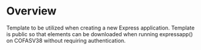 # Overview
Template to be utilized when creating a new Express application.  Template is public so that elements can be downloaded when running expressapp() on COFASV38 without requiring authentication.
